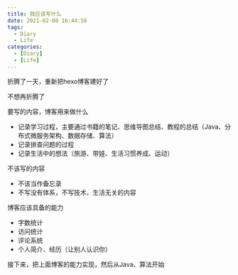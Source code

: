 ```yaml
---
title: 我应该写什么
date: 2021-02-08 16:44:58
tags: 
  - Diary
  - Life
categories:
  - [Diary]
  - [Life]
---
```


折腾了一天，重新把hexo博客建好了



不想再折腾了



要写的内容，博客用来做什么

- 记录学习过程，主要通过书籍的笔记、思维导图总结、教程的总结（Java、分布式微服务架构、数据存储、算法）
- 记录排查问题的过程
- 记录生活中的想法（旅游、带娃、生活习惯养成、运动）



不该写的内容

- 不该当作备忘录
- 不写没有体系，不写技术、生活无关的内容



博客应该具备的能力

- 字数统计
- 访问统计
- 评论系统
- 个人简介、经历（让别人认识你）



接下来，把上面博客的能力实现，然后从Java、算法开始